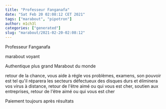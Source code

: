 ```yaml
---
title: "Professeur Fanganafa"
date: "Sat Feb 20 02:08:12 CET 2021"
tags: ["marabout", "pipotron"]
author: m1ch3l
categories: ["generated"]
slug: "marabout/2021-02-20-02:08:12"
---
```


Professeur Fanganafa

marabout voyant

Authentique plus grand Marabout du monde

retour de la chance, vous aide à régle vos problèmes, examens, son pouvoir est tel qu'il réparera les secteurs défectueux des disques durs et éliminera vos virus à distance, retour de l'être aimé ou qui vous est cher, soutien aux entreprises, retour de l'être aimé ou qui vous est cher

Paiement toujours après résultats
